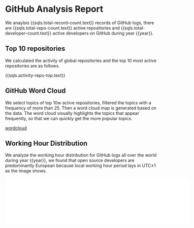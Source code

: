 # GitHub Analysis Report

We anaylsis {{sqls.total-record-count.text}} records of GitHub logs, there are {{sqls.total-repo-count.text}} active repositories and {{sqls.total-developer-count.text}} active developers on GitHub during year {{year}}.

## Top 10 repositories

We calculated the activity of global repositories and the top 10 most active repositories are as follows.



{{sqls.activity-repo-top.text}}



## GitHub Word Cloud

We select topics of top 10w active repositories, filtered the topics with a frequency of more than 25. Then a word cloud map is generated based on the data. The word cloud visually highlights the topics that appear frequently, so that we can quickly get the more popular topics.

[wordcloud](/word-cloud.html ':include')

## Working Hour Distribution

We analyze the working hour distribution for GitHub logs all over the world during year {{year}}, we found that open source developers are predominantly European because local working hour period lays in UTC±1 as the image shows.

<embed src="{{sqls.working-hour-distribution.text}}&lang=en" style="width:600" />
